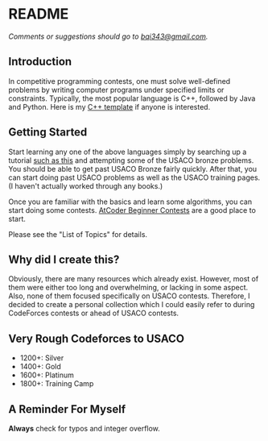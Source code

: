 # README

*Comments or suggestions should go to bqi343@gmail.com.*

## Introduction

In competitive programming contests, one must solve well-defined problems by writing computer programs under specified limits or constraints. Typically, the most popular language is C++, followed by Java and Python. Here is my [C++ template](http://ideone.com/qMLEgu) if anyone is interested.

## Getting Started

Start learning any one of the above languages simply by searching up a tutorial [such as this](https://www.google.com/url?q=http%3A%2F%2Fwww.cplusplus.com%2Fdoc%2Ftutorial%2F&sa=D) and attempting some of the USACO bronze problems. You should be able to get past USACO Bronze fairly quickly. After that, you can start doing past USACO problems as well as the USACO training pages. (I haven't actually worked through any books.) 

Once you are familiar with the basics and learn some algorithms, you can start doing some contests. [AtCoder Beginner Contests](http://atcoder.jp/) are a good place to start.

Please see the "List of Topics" for details. 

## Why did I create this?

Obviously, there are many resources which already exist. However, most of them were either too long and overwhelming, or lacking in some aspect. Also, none of them focused specifically on USACO contests. Therefore, I decided to create a personal collection which I could easily refer to during CodeForces contests or ahead of USACO contests.

## Very Rough Codeforces to USACO
  * 1200+: Silver
  * 1400+: Gold
  * 1600+: Platinum
  * 1800+: Training Camp

## A Reminder For Myself

**Always** check for typos and integer overflow.
